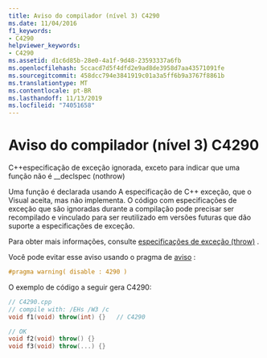 ```yaml
---
title: Aviso do compilador (nível 3) C4290
ms.date: 11/04/2016
f1_keywords:
- C4290
helpviewer_keywords:
- C4290
ms.assetid: d1c6d85b-28e0-4a1f-9d48-23593337a6fb
ms.openlocfilehash: 5ccacd7d5f4dfd2e9ad8de3958d7aa43571091fe
ms.sourcegitcommit: 458dcc794e3841919c01a3a5ff6b9a3767f8861b
ms.translationtype: MT
ms.contentlocale: pt-BR
ms.lasthandoff: 11/13/2019
ms.locfileid: "74051658"
---
```

# <a name="compiler-warning-level-3-c4290"></a>Aviso do compilador (nível 3) C4290

C++especificação de exceção ignorada, exceto para indicar que uma função não é __declspec (nothrow)

Uma função é declarada usando A especificação de C++ exceção, que o Visual aceita, mas não implementa. O código com especificações de exceção que são ignoradas durante a compilação pode precisar ser recompilado e vinculado para ser reutilizado em versões futuras que dão suporte a especificações de exceção.

Para obter mais informações, consulte [especificações de exceção (throw)](../../cpp/exception-specifications-throw-cpp.md) .

Você pode evitar esse aviso usando o pragma de [aviso](../../preprocessor/warning.md) :

```cpp
#pragma warning( disable : 4290 )
```

O exemplo de código a seguir gera C4290:

```cpp
// C4290.cpp
// compile with: /EHs /W3 /c
void f1(void) throw(int) {}   // C4290

// OK
void f2(void) throw() {}
void f3(void) throw(...) {}
```